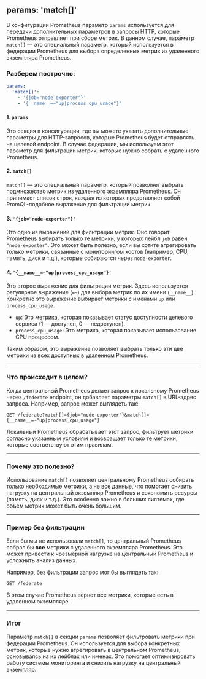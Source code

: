 
## params:  'match[]'

В конфигурации Prometheus параметр `params` используется для передачи дополнительных параметров в запросы HTTP, которые Prometheus отправляет при сборе метрик. В данном случае, параметр `match[]` — это специальный параметр, который используется в федерации Prometheus для выбора определенных метрик из удаленного экземпляра Prometheus.

### Разберем построчно:

```yaml
params:
  'match[]':
    - '{job="node-exporter"}'
    - '{__name__=~"up|process_cpu_usage"}'
```

#### 1. **`params`**
Это секция в конфигурации, где вы можете указать дополнительные параметры для HTTP-запросов, которые Prometheus будет отправлять на целевой endpoint. В случае федерации, мы используем этот параметр для фильтрации метрик, которые нужно собрать с удаленного Prometheus.

#### 2. **`match[]`**
`match[]` — это специальный параметр, который позволяет выбрать подмножество метрик из удаленного экземпляра Prometheus. Он принимает список строк, каждая из которых представляет собой PromQL-подобное выражение для фильтрации метрик.

#### 3. **`'{job="node-exporter"}'`**
Это одно из выражений для фильтрации метрик. Оно говорит Prometheus выбирать только те метрики, у которых лейбл `job` равен `"node-exporter"`. Это может быть полезно, если вы хотите агрегировать только метрики, связанные с мониторингом хостов (например, CPU, память, диск и т.д.), которые собираются через `node-exporter`.

#### 4. **`'{__name__=~"up|process_cpu_usage"}'`**
Это второе выражение для фильтрации метрик. Здесь используется регулярное выражение (`=~`) для выбора метрик по их имени (`__name__`). Конкретно это выражение выбирает метрики с именами `up` или `process_cpu_usage`.

- `up`: Это метрика, которая показывает статус доступности целевого сервиса (1 — доступен, 0 — недоступен).
- `process_cpu_usage`: Это метрика, которая показывает использование CPU процессом.

Таким образом, это выражение позволяет выбрать только эти две метрики из всех доступных в удаленном Prometheus.

---

### Что происходит в целом?

Когда центральный Prometheus делает запрос к локальному Prometheus через `/federate` endpoint, он добавляет параметры `match[]` в URL-адрес запроса. Например, запрос может выглядеть так:

```
GET /federate?match[]={job="node-exporter"}&match[]={__name__=~"up|process_cpu_usage"}
```

Локальный Prometheus обрабатывает этот запрос, фильтрует метрики согласно указанным условиям и возвращает только те метрики, которые соответствуют этим правилам.

---

### Почему это полезно?

Использование `match[]` позволяет центральному Prometheus собирать только необходимые метрики, а не все данные, что помогает снизить нагрузку на центральный экземпляр Prometheus и сэкономить ресурсы (память, диск и т.д.). Это особенно важно в больших системах, где объем метрик может быть очень большим.

---

### Пример без фильтрации

Если бы мы не использовали `match[]`, то центральный Prometheus собрал бы **все** метрики с удаленного экземпляра Prometheus. Это может привести к чрезмерной нагрузке на центральный Prometheus и усложнить анализ данных.

Например, без фильтрации запрос мог бы выглядеть так:

```
GET /federate
```

В этом случае Prometheus вернет все метрики, которые есть в удаленном экземпляре.

---

### Итог

Параметр `match[]` в секции `params` позволяет фильтровать метрики при федерации Prometheus. Он используется для выбора конкретных метрик, которые нужно агрегировать в центральном Prometheus, основываясь на их лейблах или именах. Это помогает оптимизировать работу системы мониторинга и снизить нагрузку на центральный экземпляр.
